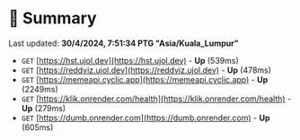 # 📖 Summary
Last updated: **30/4/2024, 7:51:34 PTG "Asia/Kuala_Lumpur"**

- `GET` [https://hst.ujol.dev](https://hst.ujol.dev) - **Up** (539ms)
- `GET` [https://reddviz.ujol.dev](https://reddviz.ujol.dev) - **Up** (478ms)
- `GET` [https://memeapi.cyclic.app](https://memeapi.cyclic.app) - **Up** (2249ms)
- `GET` [https://klik.onrender.com/health](https://klik.onrender.com/health) - **Up** (279ms)
- `GET` [https://dumb.onrender.com](https://dumb.onrender.com) - **Up** (605ms)
